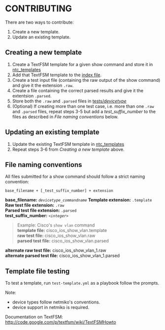 # CONTRIBUTING

There are two ways to contribute:

 1. Create a new template.
 2. Update an existing template.

## Creating a new template

  1. Create a TextFSM template for a given show command and store it in [ntc_templates](ntc_templates/)
  2. Add that TextFSM template to the [index file](ntc_templates/index).
  3. Create a test input file (containing the raw output of the show command) and give it the extension `.raw`.
  4. Create a file containing the correct parsed results and give it the extentsion `.parsed`.
  5. Store both the `.raw` and `.parsed` files in [tests/*devicetype*](tests/)
  6. (Optional) If creating more than one test case, i.e. more than one `.raw` and `.parsed` files, repeat steps
  3-5 but add a *test_suffix_number* to the files as described in *File naming conventions* below.

## Updating an existing template

  1. Update the existing TextFSM template in [ntc_templates](ntc_templates/)
  2. Repeat steps 3-6 from *Creating a new template* above.

## File naming conventions

All files submitted for a show command should follow a strict naming convention:
```
base_filename + [_test_suffix_number] + extension
```

**base_filename:** *`devicetype_commandname`*
**Template extension:** `.template`  
**Raw test file extension:** `.raw`  
**Parsed test file extension:** `.parsed`  
**test_suffix_number:** *`<integer>`*

>Example: Cisco's `show vlan` command  
**template file:** cisco_ios_show_vlan.template  
**raw test file:** cisco_ios_show_vlan.raw  
**parsed test file:** cisco_ios_show_vlan.parsed

**alternate raw test file:** cisco_ios_show_vlan_1.raw  
**alternate parsed test file:** cisco_ios_show_vlan_1.parsed  

## Template file testing

To test a template, run `test-template.yml` as a playbook follow the prompts.

Note: 

* device types follow netmiko's conventions.
* device support in netmiko is required.

Documentation on TextFSM:  http://code.google.com/p/textfsm/wiki/TextFSMHowto
